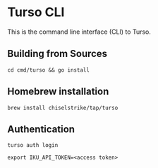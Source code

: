 # Turso CLI

This is the command line interface (CLI) to Turso.

## Building from Sources

```console
cd cmd/turso && go install
```

## Homebrew installation

```console
brew install chiselstrike/tap/turso
```

## Authentication

```console
turso auth login
```

```console
export IKU_API_TOKEN=<access token>
```
